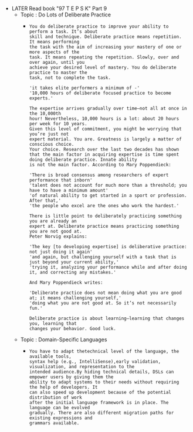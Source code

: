 - LATER Read book "97 T E P S K" Part 9
	- Topic : Do Lots of Deliberate Practice
		- ```apl
		  You do deliberate practice to improve your ability to perform a task. It’s about
		  skill and technique. Deliberate practice means repetition. It means performing
		  the task with the aim of increasing your mastery of one or more aspects of the
		  task. It means repeating the repetition. Slowly, over and over again, until you
		  achieve your desired level of mastery. You do deliberate practice to master the
		  task, not to complete the task.
		  
		  'it takes elite performers a minimum of -'
		  '10,000 hours of deliberate focused practice to become experts.'
		  
		  The expertise arrives gradually over time—not all at once in the 10,000th
		  hour! Nevertheless, 10,000 hours is a lot: about 20 hours per week for 10 years.
		  Given this level of commitment, you might be worrying that you’re just not
		  expert material. You are. Greatness is largely a matter of conscious choice.
		  Your choice. Research over the last two decades has shown that the main factor in acquiring expertise is time spent doing deliberate practice. Innate ability
		  is not the main factor. According to Mary Poppendieck:
		  
		  'There is broad consensus among researchers of expert performance that inborn'
		  'talent does not account for much more than a threshold; you have to have a minimum amount'
		  'of natural ability to get started in a sport or profession. After that,'
		  'the people who excel are the ones who work the hardest.'
		  
		  There is little point to deliberately practicing something you are already an
		  expert at. Deliberate practice means practicing something you are not good at.
		  Peter Norvig explains:
		  
		  'The key [to developing expertise] is deliberative practice: not just doing it again'
		  'and again, but challenging yourself with a task that is just beyond your current ability,' 
		  'trying it, analyzing your performance while and after doing it, and correcting any mistakes.'
		  
		  And Mary Poppendieck writes:
		  
		  'Deliberate practice does not mean doing what you are good at; it means challenging yourself,'
		  'doing what you are not good at. So it’s not necessarily fun.'
		  
		  Deliberate practice is about learning—learning that changes you, learning that
		  changes your behavior. Good luck.
		  ```
	- Topic : Domain-Specific Languages
		- ```apl
		  You have to adapt thetechnical level of the language, the available tools, 
		  syntax help (e.g., IntelliSense),early validation, visualization, and representation to the
		  intended audience.By hiding technical details, DSLs can empower users by giving them the 
		  ability to adapt systems to their needs without requiring the help of developers. It
		  can also speed up development because of the potential distribution of work
		  after the initial language framework is in place. The language can be evolved
		  gradually. There are also different migration paths for existing expressions and
		  grammars available.
		  ```